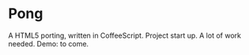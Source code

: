 Pong
==============
A HTML5 porting, written in CoffeeScript.
Project start up. A lot of work needed.
Demo: to come.